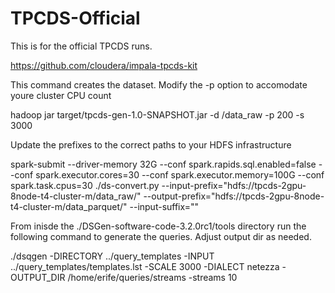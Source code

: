 # TPCDS-Official

This is for the official TPCDS runs. 


https://github.com/cloudera/impala-tpcds-kit

This command creates the dataset. Modify the -p option to accomodate youre cluster CPU count

hadoop jar target/tpcds-gen-1.0-SNAPSHOT.jar -d /data_raw -p 200 -s 3000

Update the prefixes to the correct paths to your HDFS infrastructure

spark-submit --driver-memory 32G --conf spark.rapids.sql.enabled=false --conf spark.executor.cores=30 --conf spark.executor.memory=100G --conf spark.task.cpus=30 ./ds-convert.py --input-prefix="hdfs://tpcds-2gpu-8node-t4-cluster-m/data_raw/" --output-prefix="hdfs://tpcds-2gpu-8node-t4-cluster-m/data_parquet/" --input-suffix=""

From inisde the ./DSGen-software-code-3.2.0rc1/tools directory run the following command to generate the queries. Adjust output dir as needed.

./dsqgen -DIRECTORY ../query_templates -INPUT ../query_templates/templates.lst -SCALE 3000 -DIALECT netezza -OUTPUT_DIR /home/erife/queries/streams -streams 10
